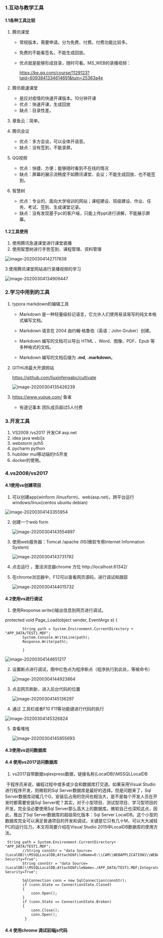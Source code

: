 ### 1.互动与教学工具

#### 1.1各种工具比较

1. 腾讯课堂

   - 常规版本，需要申请。分为免费、付费。付费功能比较多。

   - 免费的不能看签名，不能生成回放。

   - 优点就是能够形成目录，随时可看。MS_WEB的录播视频：

     https://ke.qq.com/course/1129123?taid=6093841334614691&tuin=25363a4e

     

2. 腾讯极速课堂

   - 是应对疫情的快速开课版本。10分钟开课
   - 优点：快速开课，生成回放
   - 缺点：目录性差。

3. 章鱼云：简单。

4. 腾讯会议

   - 优点：多方会谈，可以全体开语音。
   - 缺点：没有签到，不能录屏。

5. QQ视频

   - 优点：快捷、方便；能够随时看到不在线的情况
   - 缺点：屏幕的展示流畅度不如腾讯课堂、会议；不能生成回放、也不能签到。

6. 智慧树

   -  优点：专业的、面向大学培训的网站；课程建设、班级建设、作业、任务、考试、签到、生成课堂记录。
   - 缺点：没有发现基于pc的客户端，只能上传ppt进行讲解，不能展示屏幕。

#### 1.2工具使用

1. 使用腾讯急速课堂进行课堂直播
2. 使用智慧树进行手势签到、课程管理、资料管理

![image-20200304142717838](msweb学习.assets/image-20200304142717838.png)

3.使用腾讯课堂网站进行录播视频的学习

![image-20200304134909447](msweb学习.assets/image-20200304134909447.png)

### 2.学习中用到的工具

1. typora markdown的编辑工具

   - Markdown 是一种轻量级标记语言，它允许人们使用易读易写的纯文本格式编写文档。

   - Markdown 语言在 2004 由约翰·格鲁伯（英语：John Gruber）创建。

   - Markdown 编写的文档可以导出 HTML 、Word、图像、PDF、Epub 等多种格式的文档。

   - Markdown 编写的文档后缀为 **.md**, **.markdown**。

2. GITHUB最大开源网站

    https://github.com/liuxinfengabc/cultivate

   ![image-20200304135426239](msweb学习.assets/image-20200304135426239.png)

3. https://www.yuque.com/ 鱼雀

   -  有道记事本 团队成员超过5人付费

### 3.开发工具

1.   VS2008 /vs2017 开发C#  asp.net
2.  idea  java web/js
3.  webstorm  js/h5
4.  pycharm python
5.  hubilder  mui移动端的h5开发
6.  docker的使用。

### 4.vs2008/vs2017

#### 4.1使用vs创建项目



1. 可以创建app(winform /linuxform)、web(asp.net)，跨平台运行windows/linux(centos ubuntu debian)

   

![image-20200304143355954](msweb学习.assets/image-20200304143355954.png)

2. 创建一个web form

    

   ![image-20200304143554897](msweb学习.assets/image-20200304143554897.png)

3. 使用web服务器：Tomcat /apache /IIS(微软专用Internet Information System)

     ![image-20200304143731792](msweb学习.assets/image-20200304143731792.png)

4. 点击运行  ，激活浏览器chrome 方位 http://localhost:61342/

5. 在chrome浏览器中，F12可以查看网页源码，进行调试和跟踪

    ![image-20200304144015732](msweb学习.assets/image-20200304144015732.png)



#### 4.2使用vs进行调试



1. 使用Response.write()输出信息到网页进行调试。

 protected void Page_Load(object sender, EventArgs e)
        {


            String path = System.Environment.CurrentDirectory + "APP_DATA/TEST1.MDF";
            System.Console.WriteLine(path);
            Response.Write(path);
          
            }

    

![image-20200304144651217](msweb学习.assets/image-20200304144651217.png)

2. 设置断点进行调试，图中红色点为程序断点（程序执行到此处，等候命令）

      

   ![image-20200304144923864](msweb学习.assets/image-20200304144923864.png)

3. 点击网页刷新，进入后台代码的位置

   ![image-20200304145136297](msweb学习.assets/image-20200304145136297.png)

4. 通过 工具栏或者F10 F11等功能键进行代码的执行

![image-20200304145326824](msweb学习.assets/image-20200304145326824.png)

5. 查看堆栈

   ![image-20200304145855693](msweb学习.assets/image-20200304145855693.png)



#### 4.3使用vs访问数据库







#### 4.4 使用vs2017访问数据库



1. vs2017自带数据sqlexpress数据，链接名称(LocalDB)\\MSSQLLocalDB

​	于程序员来说，编程过程中或多或少会和数据库打交道。如果采用Visual Studio进行程序开发，则微软的Sql Server数据库是最好的选择。但是问题来了，Sql Server数据库动辄几个G，安装后占用的空间也相当大，是不是每个开发人员在开发时都需要安装Sql Server呢？其实，对于小型项目、测试型项目、学习型项目的开发，完全没必要使用Sql Server那么高大上的数据库。微软自己也深知这点，因此，推出了Sql Server数据库的超级简化版本：Sql Server LocalDB。这个小型的数据库完全可以满足普通项目的开发和调试，关键是它只有几十M，可以大大减轻PC的运行压力。本文将简要介绍在Visual Studio 2015中LocalDB数据库的使用方法。

```
 String path = System.Environment.CurrentDirectory+ "APP_DATA/TEST1.MDF";
        //String connStr = "data Source=(LocalDB)\\MSSQLLocalDB;AttachDbFileName=D:\\CAM\\WEBAPPLICATION1\\WEBAPPLICATION1\\APP_DATA\\TEST1.MDF;Integrated Security=True";
        String connStr = "data Source=(LocalDB)\\MSSQLLocalDB;AttachDbFileName=./APP_DATA/TEST1.MDF;Integrated Security=True";
```




            SqlConnection conn = new SqlConnection(connStr);
            if (conn.State == ConnectionState.Closed)
            {
                conn.Open();
            }
            if (conn.State == ConnectionState.Broken)
            {
                conn.Close();
                conn.Open();  
             }

#### 4.4 使用chrome 调试前端js代码



